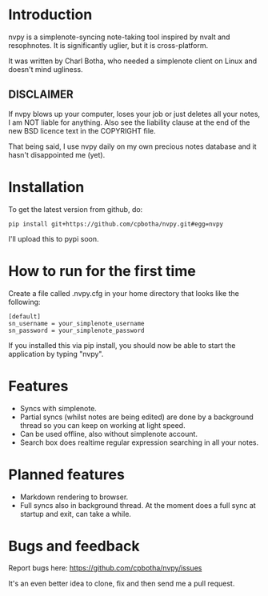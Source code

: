 Introduction
============

nvpy is a simplenote-syncing note-taking tool inspired by nvalt and
resophnotes. It is significantly uglier, but it is cross-platform.

It was written by Charl Botha, who needed a simplenote client on
Linux and doesn't mind ugliness.

DISCLAIMER
----------
If nvpy blows up your computer, loses your job or just deletes all
your notes, I am NOT liable for anything. Also see the liability
clause at the end of the new BSD licence text in the COPYRIGHT file.

That being said, I use nvpy daily on my own precious notes database
and it hasn't disappointed me (yet).

Installation
============

To get the latest version from github, do:

    pip install git+https://github.com/cpbotha/nvpy.git#egg=nvpy

I'll upload this to pypi soon.

How to run for the first time
=============================

Create a file called .nvpy.cfg in your home directory that looks like
the following:

    [default]
    sn_username = your_simplenote_username
    sn_password = your_simplenote_password

If you installed this via pip install, you should now be able to start
the application by typing "nvpy".

Features
========

* Syncs with simplenote.
* Partial syncs (whilst notes are being edited) are done by a
  background thread so you can keep on working at light speed.
* Can be used offline, also without simplenote account.
* Search box does realtime regular expression searching in all your
  notes.

Planned features
================

* Markdown rendering to browser.
* Full syncs also in background thread. At the moment does a full sync
  at startup and exit, can take a while.

Bugs and feedback
=================

Report bugs here: https://github.com/cpbotha/nvpy/issues

It's an even better idea to clone, fix and then send me a pull
request.

